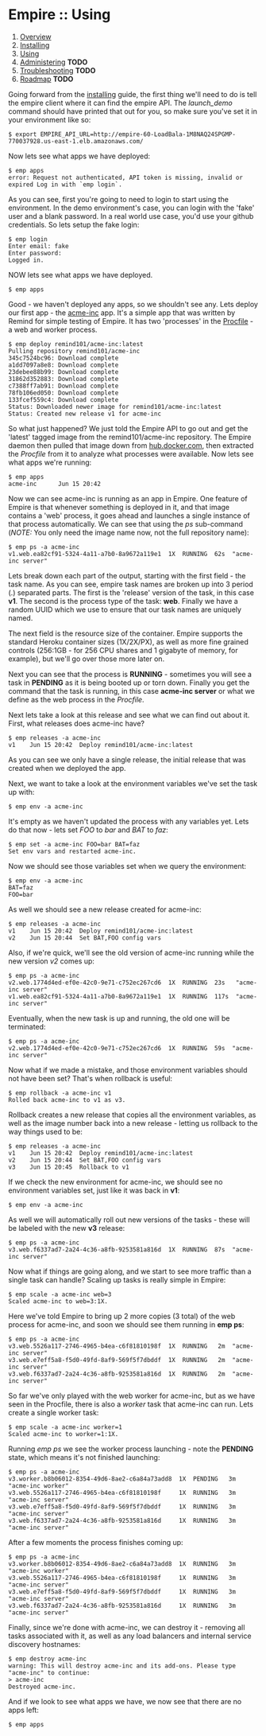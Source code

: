 # Empire :: Using

1. [Overview](./index.md)
2. [Installing](./installing.md)
3. [Using](./using.md)
4. [Administering](./administering.md) **TODO**
5. [Troubleshooting](./troubleshooting.md) **TODO**
6. [Roadmap](./roadmap.md) **TODO**

Going forward from the [installing](./installing.md) guide, the first thing we'll need to do is tell the empire client where it can find the empire API. The *launch_demo* command should have printed that out for you, so make sure you've set it in your environment like so:

```
$ export EMPIRE_API_URL=http://empire-60-LoadBala-1M8NAQ24SPGMP-770037928.us-east-1.elb.amazonaws.com/
```

Now lets see what apps we have deployed:

```console
$ emp apps
error: Request not authenticated, API token is missing, invalid or expired Log in with `emp login`.
```

As you can see, first you're going to need to login to start using the environment. In the demo environment's case, you can login with the 'fake' user and a blank password. In a real world use case, you'd use your github credentials. So lets setup the fake login:

```console
$ emp login
Enter email: fake
Enter password:
Logged in.
```

NOW lets see what apps we have deployed.

```console
$ emp apps
```

Good - we haven't deployed any apps, so we shouldn't see any. Lets deploy our first app - the [acme-inc](https://github.com/remind101/acme-inc) app. It's a simple app that was written by Remind for simple testing of Empire. It has two 'processes' in the [Procfile](https://github.com/remind101/acme-inc/blob/master/Procfile) - a web and worker process.

```console
$ emp deploy remind101/acme-inc:latest
Pulling repository remind101/acme-inc
345c7524bc96: Download complete
a1dd7097a8e8: Download complete
23debee88b99: Download complete
31862d352883: Download complete
c7388ff7ab91: Download complete
78fb106ed050: Download complete
133fcef559c4: Download complete
Status: Downloaded newer image for remind101/acme-inc:latest
Status: Created new release v1 for acme-inc
```

So what just happened? We just told the Empire API to go out and get the 'latest' tagged image from the remind101/acme-inc repository. The Empire daemon then pulled that image down from [hub.docker.com](http://hub.docker.com/), then extracted the *Procfile* from it to analyze what processes were available. Now lets see what apps we're running:

```console
$ emp apps
acme-inc      Jun 15 20:42
```

Now we can see acme-inc is running as an app in Empire. One feature of Empire is that whenever something is deployed in it, and that image contains a 'web' process, it goes ahead and launches a single instance of that process automatically. We can see that using the *ps* sub-command (*NOTE:* You only need the image name now, not the full repository name):

```console
$ emp ps -a acme-inc
v1.web.ea82cf91-5324-4a11-a7b0-8a9672a119e1  1X  RUNNING  62s  "acme-inc server"
```

Lets break down each part of the output, starting with the first field - the task name. As you can see, empire task names are broken up into 3 period (.) separated parts. The first is the 'release' version of the task, in this case **v1**. The second is the process type of the task: **web**. Finally we have a random UUID which we use to ensure that our task names are uniquely named.

The next field is the resource size of the container. Empire supports the standard Heroku container sizes (1X/2X/PX), as well as more fine grained controls (256:1GB - for 256 CPU shares and 1 gigabyte of memory, for example), but we'll go over those more later on.

Next you can see that the process is **RUNNING** - sometimes you will see a task in **PENDING** as it is being booted up or torn down. Finally you get the command that the task is running, in this case **acme-inc server** or what we define as the web process in the *Procfile*.

Next lets take a look at this release and see what we can find out about it. First, what releases does acme-inc have?

```console
$ emp releases -a acme-inc
v1    Jun 15 20:42  Deploy remind101/acme-inc:latest
```

As you can see we only have a single release, the initial release that was created when we deployed the app.

Next, we want to take a look at the environment variables we've set the task up with:

```console
$ emp env -a acme-inc
```

It's empty as we haven't updated the process with any variables yet. Lets do that now - lets set *FOO* to *bar* and *BAT* to *faz*:

```console
$ emp set -a acme-inc FOO=bar BAT=faz
Set env vars and restarted acme-inc.
```

Now we should see those variables set when we query the environment:

```console
$ emp env -a acme-inc
BAT=faz
FOO=bar
```

As well we should see a new release created for acme-inc:

```console
$ emp releases -a acme-inc
v1    Jun 15 20:42  Deploy remind101/acme-inc:latest
v2    Jun 15 20:44  Set BAT,FOO config vars
```

Also, if we're quick, we'll see the old version of acme-inc running while the new version *v2* comes up:

```console
$ emp ps -a acme-inc
v2.web.1774d4ed-ef0e-42c0-9e71-c752ec267cd6  1X  RUNNING  23s   "acme-inc server"
v1.web.ea82cf91-5324-4a11-a7b0-8a9672a119e1  1X  RUNNING  117s  "acme-inc server"
```

Eventually, when the new task is up and running, the old one will be terminated:

```console
$ emp ps -a acme-inc
v2.web.1774d4ed-ef0e-42c0-9e71-c752ec267cd6  1X  RUNNING  59s  "acme-inc server"
```

Now what if we made a mistake, and those environment variables should not have been set? That's when rollback is useful:

```console
$ emp rollback -a acme-inc v1
Rolled back acme-inc to v1 as v3.
```

Rollback creates a new release that copies all the environment variables, as well as the image number back into a new release - letting us rollback to the way things used to be:

```console
$ emp releases -a acme-inc
v1    Jun 15 20:42  Deploy remind101/acme-inc:latest
v2    Jun 15 20:44  Set BAT,FOO config vars
v3    Jun 15 20:45  Rollback to v1
```

If we check the new environment for acme-inc, we should see no environment variables set, just like it was back in **v1**:

```console
$ emp env -a acme-inc
```

As well we will automatically roll out new versions of the tasks - these will be labeled with the new **v3** release:

```console
$ emp ps -a acme-inc
v3.web.f6337ad7-2a24-4c36-a8fb-9253581a816d  1X  RUNNING  87s  "acme-inc server"
```

Now what if things are going along, and we start to see more traffic than a single task can handle? Scaling up tasks is really simple in Empire:

```console
$ emp scale -a acme-inc web=3
Scaled acme-inc to web=3:1X.
```

Here we've told Empire to bring up 2 more copies (3 total) of the web process for acme-inc, and soon we should see them running in **emp ps**:

```console
$ emp ps -a acme-inc
v3.web.5526a117-2746-4965-b4ea-c6f81810198f  1X  RUNNING   2m  "acme-inc server"
v3.web.e7eff5a8-f5d0-49fd-8af9-569f5f7dbddf  1X  RUNNING   2m  "acme-inc server"
v3.web.f6337ad7-2a24-4c36-a8fb-9253581a816d  1X  RUNNING   2m  "acme-inc server"
```

So far we've only played with the web worker for acme-inc, but as we have seen in the Procfile, there is also a *worker* task that acme-inc can run. Lets create a single worker task:

```console
$ emp scale -a acme-inc worker=1
Scaled acme-inc to worker=1:1X.
```

Running *emp ps* we see the worker process launching - note the **PENDING** state, which means it's not finished launching:

```console
$ emp ps -a acme-inc
v3.worker.b8b06012-8354-49d6-8ae2-c6a84a73add8  1X  PENDING   3m  "acme-inc worker"
v3.web.5526a117-2746-4965-b4ea-c6f81810198f     1X  RUNNING   3m  "acme-inc server"
v3.web.e7eff5a8-f5d0-49fd-8af9-569f5f7dbddf     1X  RUNNING   3m  "acme-inc server"
v3.web.f6337ad7-2a24-4c36-a8fb-9253581a816d     1X  RUNNING   3m  "acme-inc server"
```

After a few moments the process finishes coming up:

```console
$ emp ps -a acme-inc
v3.worker.b8b06012-8354-49d6-8ae2-c6a84a73add8  1X  RUNNING   3m  "acme-inc worker"
v3.web.5526a117-2746-4965-b4ea-c6f81810198f     1X  RUNNING   3m  "acme-inc server"
v3.web.e7eff5a8-f5d0-49fd-8af9-569f5f7dbddf     1X  RUNNING   3m  "acme-inc server"
v3.web.f6337ad7-2a24-4c36-a8fb-9253581a816d     1X  RUNNING   3m  "acme-inc server"
```

Finally, since we're done with acme-inc, we can destroy it - removing all tasks associated with it, as well as any load balancers and internal service discovery hostnames:

```console
$ emp destroy acme-inc
warning: This will destroy acme-inc and its add-ons. Please type "acme-inc" to continue:
> acme-inc
Destroyed acme-inc.
```

And if we look to see what apps we have, we now see that there are no apps left:

```console
$ emp apps
```

